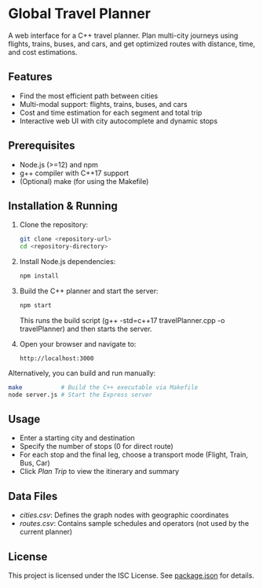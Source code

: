 # Global Travel Planner

A web interface for a C++ travel planner. Plan multi-city journeys using flights, trains, buses, and cars,
and get optimized routes with distance, time, and cost estimations.

## Features
- Find the most efficient path between cities
- Multi-modal support: flights, trains, buses, and cars
- Cost and time estimation for each segment and total trip
- Interactive web UI with city autocomplete and dynamic stops

## Prerequisites
- Node.js (>=12) and npm
- g++ compiler with C++17 support
- (Optional) make (for using the Makefile)

## Installation & Running
1. Clone the repository:
   ```bash
   git clone <repository-url>
   cd <repository-directory>
   ```
   
3. Install Node.js dependencies:
   ```bash
   npm install
   ```
   
4. Build the C++ planner and start the server:
   ```bash
   npm start
   ```
   
   This runs the build script (g++ -std=c++17 travelPlanner.cpp -o travelPlanner) and then starts the server.
5. Open your browser and navigate to:
   ```
   http://localhost:3000
   ```

Alternatively, you can build and run manually:
```bash
make           # Build the C++ executable via Makefile
node server.js # Start the Express server
```

## Usage
- Enter a starting city and destination
- Specify the number of stops (0 for direct route)
- For each stop and the final leg, choose a transport mode (Flight, Train, Bus, Car)
- Click *Plan Trip* to view the itinerary and summary

## Data Files
- *cities.csv*: Defines the graph nodes with geographic coordinates
- *routes.csv*: Contains sample schedules and operators (not used by the current planner)

## License
This project is licensed under the ISC License. See [package.json](package.json) for details.
